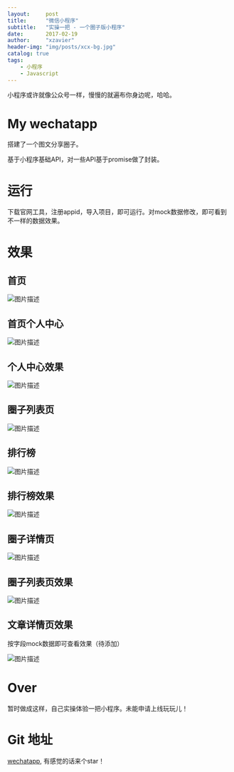 ```yaml
---
layout:     post
title:      "微信小程序"
subtitle:   "实操一把 - 一个圈子版小程序"
date:       2017-02-19
author:     "xzavier"
header-img: "img/posts/xcx-bg.jpg"
catalog: true
tags:
    - 小程序
    - Javascript
---
```



小程序或许就像公众号一样，慢慢的就遍布你身边呢，哈哈。

# My wechatapp

搭建了一个图文分享圈子。

基于小程序基础API，对一些API基于promise做了封装。

# 运行

下载官网工具，注册appid，导入项目，即可运行。对mock数据修改，即可看到不一样的数据效果。

# 效果

## 首页

![图片描述][1]

## 首页个人中心

![图片描述][2]

## 个人中心效果

![图片描述][3]

## 圈子列表页

![图片描述][4]

## 排行榜

![图片描述][5]

## 排行榜效果

![图片描述][6]

## 圈子详情页

![图片描述][7]

## 圈子列表页效果

![图片描述][8]

## 文章详情页效果

按字段mock数据即可查看效果（待添加）

![图片描述][9]

# Over

暂时做成这样，自己实操体验一把小程序。未能申请上线玩玩儿！


# Git 地址

[wechatapp][10], 有感觉的话来个star！

  [1]: https://github.com/xiaohuazheng/wechatapp/raw/master/assets/showpics/1.jpg
  [2]: https://github.com/xiaohuazheng/wechatapp/raw/master/assets/showpics/2.jpg
  [3]: https://github.com/xiaohuazheng/wechatapp/raw/master/assets/showpics/3.jpg
  [4]: https://github.com/xiaohuazheng/wechatapp/raw/master/assets/showpics/4.jpg
  [5]: https://github.com/xiaohuazheng/wechatapp/raw/master/assets/showpics/5.jpg
  [6]: https://github.com/xiaohuazheng/wechatapp/raw/master/assets/showpics/6.jpg
  [7]: https://github.com/xiaohuazheng/wechatapp/raw/master/assets/showpics/7.jpg
  [8]: https://github.com/xiaohuazheng/wechatapp/raw/master/assets/showpics/8.jpg
  [9]: https://github.com/xiaohuazheng/wechatapp/raw/master/assets/showpics/9.jpg
  [10]: https://github.com/xiaohuazheng/wechatapp

